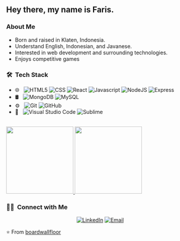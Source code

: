 <h2> Hey there, my name is Faris.</h2>

<h3> About Me </h3>

- Born and raised in Klaten, Indonesia.
- Understand English, Indonesian, and Javanese.
- Interested in web development and surrounding technologies.
- Enjoys competitive games


<h3> 🛠 &nbsp;Tech Stack</h3>

- 🌐 &nbsp;
  ![HTML5](https://img.shields.io/badge/-HTML5-333333?style=flat&logo=HTML5)
  ![CSS](https://img.shields.io/badge/-CSS-333333?style=flat&logo=CSS3)
  ![React](https://img.shields.io/badge/-React-333333?style=flat&logo=react)
  ![Javascript](https://img.shields.io/badge/-Javascript-333333?style=flat&logo=Javascript)
  ![NodeJS](https://img.shields.io/badge/-Node-333333?style=flat&logo=Node.js)
  ![Express](https://img.shields.io/badge/-Express-333333?style=flat&logo=Express)
- 🛢 &nbsp;
  ![MongoDB](https://img.shields.io/badge/-MongoDB-333333?style=flat&logo=mongodb)
  ![MySQL](https://img.shields.io/badge/-MySQL-333333?style=flat&logo=MySQL)
- ⚙️ &nbsp;
  ![Git](https://img.shields.io/badge/-Git-333333?style=flat&logo=git)
  ![GitHub](https://img.shields.io/badge/-GitHub-333333?style=flat&logo=github)
- 🔧 &nbsp;
  ![Visual Studio Code](https://img.shields.io/badge/-Visual%20Studio%20Code-333333?style=flat&logo=visual-studio-code)
  ![Sublime](https://img.shields.io/badge/-Sublime-333333?style=flat&logo=SublimeText)
 
<br/>

<a href="https://github.com/boardwallfloor">
  <img height="180em" src="https://github-readme-stats.vercel.app/api?username=boardwallfloor&theme=buefy&show_icons=true" />
  <img height="180em" src="https://github-readme-stats.vercel.app/api/top-langs/?username=boardwallfloor&theme=buefy&layout=compact" />
</a>

<br/>

<h3> 🤝🏻 &nbsp;Connect with Me </h3>

<p align="center">
<a href="https://www.linkedin.com/in/faris-t-05b348187/"><img alt="LinkedIn" src="https://img.shields.io/badge/LinkedIn-Faris%20Takhassuna%20Zamzani-blue?style=flat-square&logo=linkedin"></a>
<a href="mailto:takhassuna.fz@gmail.com"><img alt="Email" src="https://img.shields.io/badge/Email-takhassuna.fz@gmail.com-blue?style=flat-square&logo=gmail"></a>
</p>

⭐️ From [boardwallfloor](https://github.com/boardwallfloor)
